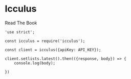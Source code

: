 # Icculus


Read The Book

```
'use strict';

const icculus = require('icculus');

const client = icculus({apiKey: API_KEY});

client.setlists.latest().then(({response, body}) => {
	console.log(body);

})
```